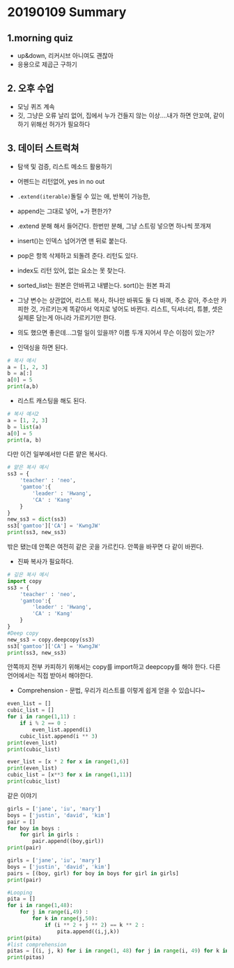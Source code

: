 # 20190109 Summary

## 1.morning quiz

* up&down, 리커시브 아니여도 괜찮아
* 응용으로 제곱근 구하기

## 2. 오후 수업

* 모닝 퀴즈 계속
* 깃, 그냥은 오류 날리 없어, 집에서 누가 건들지 않는 이상....내가 하면 안꼬여, 같이 하기 위해선 허가가 필요하다

## 3. 데이터 스트럭쳐

* 탐색 및 검증, 리스트 메소드 활용하기
* 어펜드는 리턴없어, yes in no out
* `.extend(iterable)`돌릴 수 있는 애, 반복이 가능한, 

* append는 그대로 넣어, +가 편한가?
* .extend 분해 해서 들어간다.  한번만 분해, 그냥 스트링 넣으면 하나씩 쪼개져
* insert()는 인덱스 넘어가면 맨 뒤로 붙는다.
* pop은 항목 삭제하고 되돌려 준다. 리턴도 있다.
* index도 리턴 있어, 없는 요소는 못 찾는다.
* sorted_list는 원본은 안바뀌고 내뱉는다. sort()는 원본 파괴
* 그냥 변수는 상관없어, 리스트 복사, 하나만 바꿔도 둘 다 바껴, 주소 같아, 주소만 카피한 것, 가르키는게 똑같아서 억지로 넣어도 바뀐다.  리스트, 딕셔너리, 튜블, 셋은 실제론 담는게 아니라 가르키기만 한다. 
* 의도 했으면 좋은데...그럴 일이 있을까? 이름 두개 지어서 무슨 이점이 있는가?
* 인덱싱을 하면  된다.

```python
# 복사 예시
a = [1, 2, 3]
b = a[:]
a[0] = 5
print(a,b)
```

* 리스트 캐스팅을 해도 된다.

```python
# 복사 예시2
a = [1, 2, 3]
b = list(a)
a[0] = 5
print(a, b)
```

다만 이건 일부에서만 다른 얕은 복사다.

```python
# 얕은 복사 예시
ss3 = {
    'teacher' : 'neo',
    'gamtoo':{
        'leader' : 'Hwang',
        'CA' : 'Kang'
    }
}
new_ss3 = dict(ss3)
ss3['gamtoo']['CA'] = 'KwngJW'
print(ss3, new_ss3)
```

밖은 됐는데 안쪽은 여전히 같은 곳을 가르킨다. 안쪽을 바꾸면 다 같이 바뀐다.

* 진짜 복사가 필요하다.

```python
# 깊은 복사 예시
import copy
ss3 = {
    'teacher' : 'neo',
    'gamtoo':{
        'leader' : 'Hwang',
        'CA' : 'Kang'
    }
}
#Deep copy
new_ss3 = copy.deepcopy(ss3)
ss3['gamtoo']['CA'] = 'KwngJW'
print(ss3, new_ss3)
```

안쪽까지 전부 카피하기 위해서는 copy를 import하고 deepcopy를 해야 한다. 다른 언어에서는 직접 받아서 해야한다.

* Comprehension - 문법, 우리가 리스트를 이렇게 쉽게 얻을 수 있습니다~

```python
even_list = []
cubic_list = []
for i in range(1,11) :
    if i % 2 == 0 :
        even_list.append(i)
    cubic_list.append(i ** 3)
print(even_list)
print(cubic_list)
```

```python
ever_list = [x * 2 for x in range(1,6)]
print(even_list)
cubic_list = [x**3 for x in range(1,11)]
print(cubic_list)
```

같은 이야기

```python
girls = ['jane', 'iu', 'mary']
boys = ['justin', 'david', 'kim']
pair = []
for boy in boys :
    for girl in girls :
        pair.append((boy,girl))
print(pair)
```

```python
girls = ['jane', 'iu', 'mary']
boys = ['justin', 'david', 'kim']
pairs = [(boy, girl) for boy in boys for girl in girls]
print(pair)
```

```python
#Looping
pita = []
for i in range(1,48):
    for j in range(i,49) :
        for k in range(j,50):
            if (i ** 2 + j ** 2) == k ** 2 :
                pita.append((i,j,k))
print(pita)
#list comprehension
pitas = [(i, j, k) for i in range(1, 48) for j in range(i, 49) for k in range(j, 50) if (i ** 2 + j ** 2) == k ** 2]
print(pitas)
```

